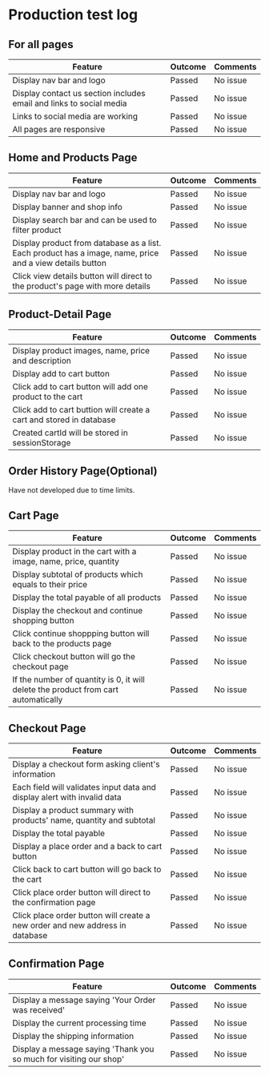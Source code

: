 # Production test log

## For all pages

| Feature | Outcome | Comments |
| ------------- | ------------- | ------------- |
| Display nav bar and logo | Passed  | No issue  |
| Display contact us section includes email and links to social media | Passed  | No issue  |
| Links to social media are working | Passed  | No issue  |
| All pages are responsive | Passed  | No issue  |

## Home and Products Page

| Feature | Outcome | Comments |
| ------------- | ------------- | ------------- |
| Display nav bar and logo | Passed  | No issue  |
| Display banner and shop info | Passed  | No issue  |
| Display search bar and can be used to filter product | Passed  | No issue  |
| Display product from database as a list. Each product has a image, name, price and a view details button | Passed  | No issue  |
| Click view details button will direct to the product's page with more details | Passed  | No issue  |

## Product-Detail Page

| Feature | Outcome | Comments |
| ------------- | ------------- | ------------- |
| Display product images, name, price and description | Passed  | No issue  |
| Display add to cart button | Passed  | No issue  |
| Click add to cart button will add one product to the cart | Passed  | No issue  |
| Click add to cart buttion will create a cart and stored in database | Passed  | No issue  |
| Created cartId will be stored in sessionStorage | Passed  | No issue  |

## Order History Page(Optional)

Have not developed due to time limits.

## Cart Page

| Feature | Outcome | Comments |
| ------------- | ------------- | ------------- |
| Display product in the cart with a image, name, price, quantity | Passed  | No issue  |
| Display subtotal of products which equals to their price | Passed  | No issue  |
| Display the total payable of all products | Passed  | No issue  |
| Display the checkout and continue shopping button | Passed  | No issue  |
| Click continue shoppping button will back to the products page  | Passed  | No issue  |
| Click checkout button will go the checkout page | Passed  | No issue  |
| If the number of quantity is 0, it will delete the product from cart automatically | Passed  | No issue  |

## Checkout Page

| Feature | Outcome | Comments |
| ------------- | ------------- | ------------- |
| Display a checkout form asking client's information | Passed  | No issue  |
| Each field will validates input data and display alert with invalid data | Passed  | No issue  |
| Display a product summary with products' name, quantity and subtotal | Passed  | No issue  |
| Display the total payable | Passed  | No issue  |
| Display a place order and a back to cart button | Passed  | No issue  |
| Click back to cart button will go back to the cart | Passed  | No issue  |
| Click place order button will direct to the confirmation page | Passed  | No issue  |
| Click place order button will create a new order and new address in database | Passed  | No issue  |

## Confirmation Page

| Feature | Outcome | Comments |
| ------------- | ------------- | ------------- |
| Display a message saying 'Your Order was received' | Passed  | No issue  |
| Display the current processing time | Passed  | No issue  |
| Display the shipping information | Passed  | No issue  |
| Display a message saying 'Thank you so much for visiting our shop' | Passed  | No issue  |